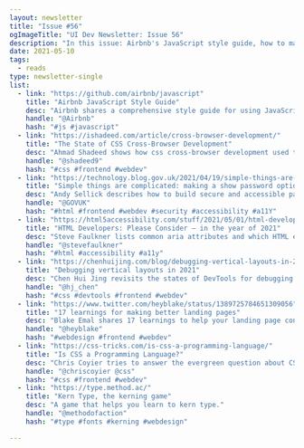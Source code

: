 ```yaml
---
layout: newsletter
title: "Issue #56"
ogImageTitle: "UI Dev Newsletter: Issue 56"
description: "In this issue: Airbnb's JavaScript style guide, how to make show password option, advice on how to build better landing pages, and more."
date: 2021-05-10
tags:
  - reads
type: newsletter-single
list:
  - link: "https://github.com/airbnb/javascript"
    title: "Airbnb JavaScript Style Guide"
    desc: "Airbnb shares a comprehensive style guide for using JavaScript."
    handle: "@Airbnb"
    hash: "#js #javascript"
  - link: "https://ishadeed.com/article/cross-browser-development/"
    title: "The State of CSS Cross-Browser Development"
    desc: "Ahmad Shadeed shows how css cross-browser development used to be and highlights css problems that still need to be fixed."
    handle: "@shadeed9"
    hash: "#css #frontend #webdev"
  - link: "https://technology.blog.gov.uk/2021/04/19/simple-things-are-complicated-making-a-show-password-option/"
    title: "Simple things are complicated: making a show password option"
    desc: "Andy Sellick describes how to build secure and accessible password input with a show password option."
    handle: "@GOVUK"
    hash: "#html #frontend #webdev #security #accessibility #a11Y"
  - link: "https://html5accessibility.com/stuff/2021/05/01/html-developers-please-consider-in-the-year-of-2021/"
    title: "HTML Developers: Please Consider – in the year of 2021"
    desc: "Steve Faulkner lists common aria attributes and which HTML elements to use with them."
    handle: "@stevefaulkner"
    hash: "#html #accessibility #a11y"
  - link: "https://chenhuijing.com/blog/debugging-vertical-layouts-in-2021/"
    title: "Debugging vertical layouts in 2021"
    desc: "Chen Hui Jing revisits the states of DevTools for debugging CSS grid in vertical writing mode."
    handle: "@hj_chen"
    hash: "#css #devtools #frontend #webdev"
  - link: "https://www.twitter.com/heyblake/status/1389725784651309056"
    title: "17 learnings for making better landing pages"
    desc: "Blake Emal shares 17 learnings to help your landing page convert from auditing 500+ websites over the past six years."
    handle: "@heyblake"
    hash: "#webdesign #frontend #webdev"
  - link: "https://css-tricks.com/is-css-a-programming-language/"
    title: "Is CSS a Programming Language?"
    desc: "Chris Coyier tries to answer the evergreen question about CSS with respect in mind."
    handle: "@chriscoyier @css"
    hash: "#css #frontend #webdev"
  - link: "https://type.method.ac/"
    title: "Kern Type, the kerning game"
    desc: "A game that helps you learn to kern type."
    handle: "@methodofaction"
    hash: "#type #fonts #kerning #webdesign"

---
```

